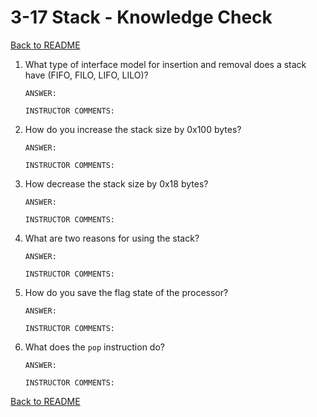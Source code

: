 
# 3-17 Stack - Knowledge Check

[Back to README](README.md)

1. What type of interface model for insertion and removal does a stack have 
(FIFO, FILO, LIFO, LILO)?
    ```
    ANSWER: 
    ```
    ```
    INSTRUCTOR COMMENTS: 
    ```

2. How do you increase the stack size by 0x100 bytes?
    ```
    ANSWER: 
    ```
    ```
    INSTRUCTOR COMMENTS: 
    ```

3. How decrease the stack size by 0x18 bytes?
    ```
    ANSWER: 
    ```
    ```
    INSTRUCTOR COMMENTS: 
    ```

4. What are two reasons for using the stack?
    ```
    ANSWER: 
    ```
    ```
    INSTRUCTOR COMMENTS: 
    ```

5. How do you save the flag state of the processor?
    ```
    ANSWER: 
    ```
    ```
    INSTRUCTOR COMMENTS: 
    ```

6. What does the `pop` instruction do?
    ```
    ANSWER: 
    ```
    ```
    INSTRUCTOR COMMENTS: 
    ```


[Back to README](README.md)


<!--- End of file. --->
